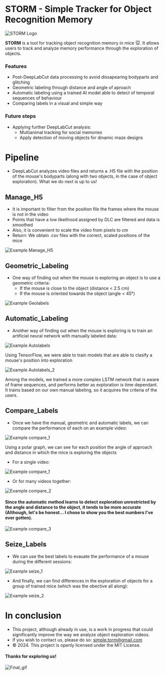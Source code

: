 # STORM - Simple Tracker for Object Recognition Memory

![STORM Logo](images/0-storm_logo.jpg)

**STORM** is a tool for tracking object recognition memory in mice 🐭. It allows users to track and analyze memory performance through the exploration of objects.

</div>

### Features

- Post-DeepLabCut data processing to avoid dissapearing bodyparts and glitching
- Geometric labeling through distance and angle of aproach
- Automatic labeling using a trained AI model able to detect of temporal sequences of behaviour
- Comparing labels in a visual and simple way

### Future steps

- Applying further DeepLabCut analysis:
  - Multianimal tracking for social memories
  - Apply detection of moving objects for dinamic maze designs

# Pipeline

- DeepLabCut analyzes video files and returns a .H5 file with the position of the mouse's bodyparts (along with two objects, in the case of object exploration). What we do next is up to us!

## Manage_H5

- It is important to filter from the position file the frames where the mouse is not in the video
- Points that have a low likelihood assigned by DLC are filtered and data is smoothed
- Also, it is convenient to scale the video from pixels to cm
- Return: We obtain .csv files with the correct, scaled positions of the mice

![Example Manage_H5](images/1-Manage_H5.png)

## Geometric_Labeling

- One way of finding out when the mouse is exploring an object is to use a geometric criteria:
  - If the mouse is close to the object (distance < 2.5 cm)
  - If the mouse is oriented towards the object (angle < 45°)

![Example Geolabels](images/2-Geometric_Labeling.png)

## Automatic_Labeling

- Another way of finding out when the mouse is exploring is to train an artificial neural network with manually labeled data:

![Example Autolabels](images/3a-Create_Models.png)

Using TensorFlow, we were able to train models that are able to clasify a mouse's position into exploration

![Example Autolabels_2](images/3a-Create_Models_simple.png)

Among the models, we trained a more complex LSTM network that is aware of frame sequences, and performs better as exploration is time dependant.
It trains based on our own manual labeling, so it acquires the criteria of the users.

## Compare_Labels

- Once we have the manual, geometric and automatic labels, we can compare the performance of each on an example video:

![Example compare_1](images/4-Compare_Labels_line.png)

Using a polar graph, we can see for each position the angle of approach and distance in which the mice is exploring the objects
- For a single video:

![Example compare_1](images/4-Compare_Labels_polar.png)

- Or for many videos together:

![Example compare_2](images/4-Compare_Labels_polar_all.png)

#### Since the automatic method learns to detect exploration unrestricted by the angle and distance to the object, it tends to be more accurate (Although, let's be honest... I chose to show you the best numbers I've ever gotten).

![Example compare_3](images/4-Compare_Labels_result.png)

## Seize_Labels

- We can use the best labels to evauate the performance of a mouse during the different sessions:

![Example seize_1](images/5-Seize_Labels_example.png)

- And finally, we can find differences in the exploration of objects for a group of trained mice (which was the obective all along):

![Example seize_2](images/5-Seize_Labels_experiment.png)

# In conclusion
- This project, although already in use, is a work in progress that could significantly improve the way we analyze object exploration videos.
- If you wish to contact us, please do so: simple.torm@gmail.com
- © 2024. This project is openly licensed under the MIT License.

#### Thanks for exploring us!

![Final_gif](images/mouse_exploring.gif)
